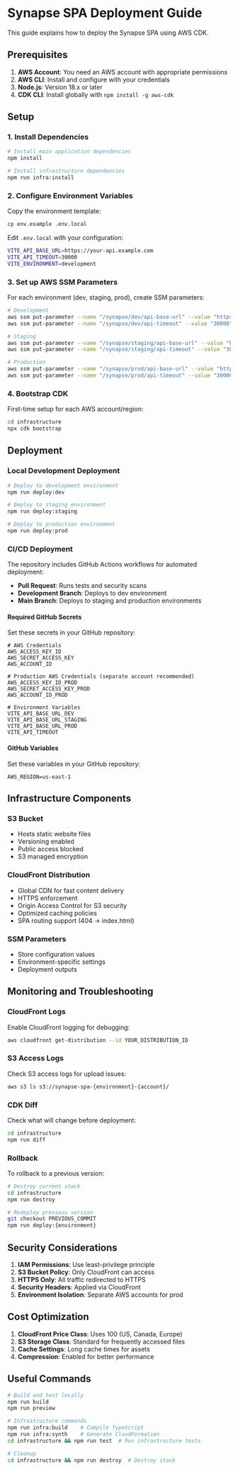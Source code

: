 # Synapse SPA Deployment Guide

This guide explains how to deploy the Synapse SPA using AWS CDK.

## Prerequisites

1. **AWS Account**: You need an AWS account with appropriate permissions
2. **AWS CLI**: Install and configure with your credentials
3. **Node.js**: Version 18.x or later
4. **CDK CLI**: Install globally with `npm install -g aws-cdk`

## Setup

### 1. Install Dependencies

```bash
# Install main application dependencies
npm install

# Install infrastructure dependencies
npm run infra:install
```

### 2. Configure Environment Variables

Copy the environment template:

```bash
cp env.example .env.local
```

Edit `.env.local` with your configuration:

```bash
VITE_API_BASE_URL=https://your-api.example.com
VITE_API_TIMEOUT=30000
VITE_ENVIRONMENT=development
```

### 3. Set up AWS SSM Parameters

For each environment (dev, staging, prod), create SSM parameters:

```bash
# Development
aws ssm put-parameter --name "/synapse/dev/api-base-url" --value "https://dev-api.example.com" --type "String"
aws ssm put-parameter --name "/synapse/dev/api-timeout" --value "30000" --type "String"

# Staging
aws ssm put-parameter --name "/synapse/staging/api-base-url" --value "https://staging-api.example.com" --type "String"
aws ssm put-parameter --name "/synapse/staging/api-timeout" --value "30000" --type "String"

# Production
aws ssm put-parameter --name "/synapse/prod/api-base-url" --value "https://api.example.com" --type "String"
aws ssm put-parameter --name "/synapse/prod/api-timeout" --value "30000" --type "String"
```

### 4. Bootstrap CDK

First-time setup for each AWS account/region:

```bash
cd infrastructure
npx cdk bootstrap
```

## Deployment

### Local Development Deployment

```bash
# Deploy to development environment
npm run deploy:dev

# Deploy to staging environment
npm run deploy:staging

# Deploy to production environment
npm run deploy:prod
```

### CI/CD Deployment

The repository includes GitHub Actions workflows for automated deployment:

- **Pull Request**: Runs tests and security scans
- **Development Branch**: Deploys to dev environment
- **Main Branch**: Deploys to staging and production environments

#### Required GitHub Secrets

Set these secrets in your GitHub repository:

```
# AWS Credentials
AWS_ACCESS_KEY_ID
AWS_SECRET_ACCESS_KEY
AWS_ACCOUNT_ID

# Production AWS Credentials (separate account recommended)
AWS_ACCESS_KEY_ID_PROD
AWS_SECRET_ACCESS_KEY_PROD
AWS_ACCOUNT_ID_PROD

# Environment Variables
VITE_API_BASE_URL_DEV
VITE_API_BASE_URL_STAGING
VITE_API_BASE_URL_PROD
VITE_API_TIMEOUT
```

#### GitHub Variables

Set these variables in your GitHub repository:

```
AWS_REGION=us-east-1
```

## Infrastructure Components

### S3 Bucket

- Hosts static website files
- Versioning enabled
- Public access blocked
- S3 managed encryption

### CloudFront Distribution

- Global CDN for fast content delivery
- HTTPS enforcement
- Origin Access Control for S3 security
- Optimized caching policies
- SPA routing support (404 → index.html)

### SSM Parameters

- Store configuration values
- Environment-specific settings
- Deployment outputs

## Monitoring and Troubleshooting

### CloudFront Logs

Enable CloudFront logging for debugging:

```bash
aws cloudfront get-distribution --id YOUR_DISTRIBUTION_ID
```

### S3 Access Logs

Check S3 access logs for upload issues:

```bash
aws s3 ls s3://synapse-spa-{environment}-{account}/
```

### CDK Diff

Check what will change before deployment:

```bash
cd infrastructure
npm run diff
```

### Rollback

To rollback to a previous version:

```bash
# Destroy current stack
cd infrastructure
npm run destroy

# Redeploy previous version
git checkout PREVIOUS_COMMIT
npm run deploy:{environment}
```

## Security Considerations

1. **IAM Permissions**: Use least-privilege principle
2. **S3 Bucket Policy**: Only CloudFront can access
3. **HTTPS Only**: All traffic redirected to HTTPS
4. **Security Headers**: Applied via CloudFront
5. **Environment Isolation**: Separate AWS accounts for prod

## Cost Optimization

1. **CloudFront Price Class**: Uses 100 (US, Canada, Europe)
2. **S3 Storage Class**: Standard for frequently accessed files
3. **Cache Settings**: Long cache times for assets
4. **Compression**: Enabled for better performance

## Useful Commands

```bash
# Build and test locally
npm run build
npm run preview

# Infrastructure commands
npm run infra:build    # Compile TypeScript
npm run infra:synth    # Generate CloudFormation
cd infrastructure && npm run test  # Run infrastructure tests

# Cleanup
cd infrastructure && npm run destroy  # Destroy stack
```

